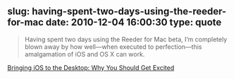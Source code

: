 slug: having-spent-two-days-using-the-reeder-for-mac
date: 2010-12-04 16:00:30
type: quote
---

> Having spent two days using the Reeder for Mac beta, I’m completely blown away by how well—when executed to perfection—this amalgamation of iOS and OS X can work.

[Bringing iOS to the Desktop: Why You Should Get Excited](http://mac.appstorm.net/general/opinion/bringing-ios-to-the-desktop-why-you-should-get-excited/)
